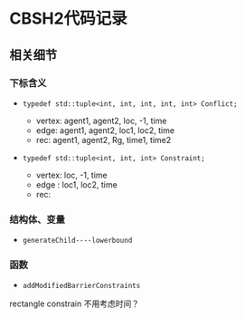 # CBSH2代码记录

## 相关细节

### 下标含义

* `typedef std::tuple<int, int, int, int, int> Conflict;`
  * vertex: agent1, agent2, loc, -1, time
  * edge: agent1, agent2, loc1, loc2, time
  * rec: agent1, agent2, Rg, time1, time2
  
* `typedef std::tuple<int, int, int> Constraint;`
  * vertex: loc, -1, time
  * edge : loc1, loc2, time
  * rec: 

### 结构体、变量

* `generateChild----lowerbound`

### 函数

* `addModifiedBarrierConstraints`

rectangle constrain 不用考虑时间？
